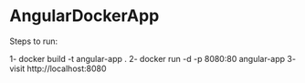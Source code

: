 # AngularDockerApp

Steps to run:

1- docker build -t angular-app .
2- docker run -d -p 8080:80 angular-app
3- visit http://localhost:8080
